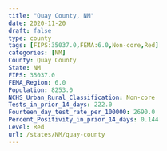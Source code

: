 ```yaml
---
title: "Quay County, NM"
date: 2020-11-20
draft: false
type: county
tags: [FIPS:35037.0,FEMA:6.0,Non-core,Red]
categories: [NM]
County: Quay County
State: NM
FIPS: 35037.0
FEMA_Region: 6.0
Population: 8253.0
NCHS_Urban_Rural_Classification: Non-core
Tests_in_prior_14_days: 222.0
Fourteen_day_test_rate_per_100000: 2690.0
Percent_Positivity_in_prior_14_days: 0.144
Level: Red
url: /states/NM/quay-county
---
```



